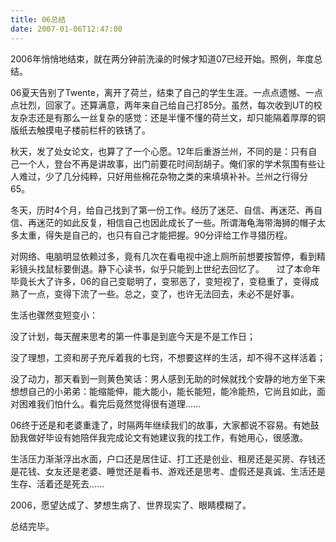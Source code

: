 ```yaml
---
title: 06总结
date: 2007-01-06T12:47:00
---
```


2006年悄悄地结束，就在两分钟前洗澡的时候才知道07已经开始。照例，年度总结。

<!--more-->

06夏天告别了Twente，离开了荷兰，结束了自己的学生生涯。一点点遗憾、一点点壮烈，回家了。还算满意，两年来自己给自己打85分。虽然，每次收到UT的校友杂志还是有那么一丝复杂的感觉：还是半懂不懂的荷兰文，却只能隔着厚厚的铜版纸去触摸电子楼前栏杆的铁锈了。

秋天，发了处女论文，也算了了一个心愿。12年后重游兰州，不同的是：只有自己一个人，登台不再是讲故事，出门前要花时间刮胡子。俺们家的学术氛围有些让人难过，少了几分纯粹，只好用些棉花杂物之类的来填填补补。兰州之行得分65。

冬天，历时4个月，给自己找到了第一份工作。经历了迷茫、自信、再迷茫、再自信、再迷茫的如此反复，相信自己也因此成长了一些。所谓海龟海带海狮的帽子太多太重，得失是自己的，也只有自己才能把握。90分评给工作寻猎历程。

对网络、电脑明显依赖过多，竟有几次在看电视中途上厕所前想要按暂停，看到精彩镜头找鼠标要倒退。静下心读书，似乎只能到上世纪去回忆了。
   
过了本命年毕竟长大了许多，06的自己变聪明了，变邪恶了，变短视了，变稳重了，变得成熟了一点，变得下流了一些。总之，变了，也许无法回去，未必不是好事。

生活也骤然变短变小：

没了计划，每天醒来思考的第一件事是到底今天是不是工作日；

没了理想，工资和房子充斥着我的七窍，不想要这样的生活，却不得不这样活着；

没了动力，那天看到一则黄色笑话：男人感到无助的时候就找个安静的地方坐下来想想自己的小弟弟：能缩能伸，能大能小，能长能短，能冷能热，它尚且如此，面对困难我们怕什么。看完后竟然觉得很有道理……

06终于还是和老婆重逢了，时隔两年继续我们的故事，大家都说不容易。有她鼓励我做好毕设有她陪伴我完成论文有她建议我的找工作，有她用心，很感激。

生活压力渐渐浮出水面，户口还是居住证、打工还是创业、租房还是买房、存钱还是花钱、女友还是老婆、睡觉还是看书、游戏还是思考、虚假还是真诚、生活还是生存、活着还是死去……

2006，愿望达成了、梦想生病了、世界现实了、眼睛模糊了。

总结完毕。
